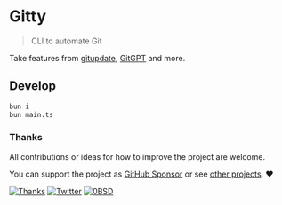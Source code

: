 # Gitty

> CLI to automate Git

Take features from [gitupdate](https://github.com/nikitavoloboev/gitupdate), [GitGPT](https://github.com/Hesse/gitgpt) and more.

## Develop

```bash
bun i
bun main.ts
```

### Thanks

All contributions or ideas for how to improve the project are welcome.

You can support the project as [GitHub Sponsor](https://github.com/sponsors/nikitavoloboev) or see [other projects](https://nikiv.dev/projects). ♥️

[![Thanks](https://bit.ly/saythankss)](https://github.com/sponsors/nikitavoloboev) [![Twitter](http://bit.ly/nikitatweet)](https://twitter.com/nikitavoloboev) [![0BSD](https://img.shields.io/badge/license-0BSD-0a0a0a.svg?style=flat&colorA=0a0a0a)](https://choosealicense.com/licenses/0bsd/)
